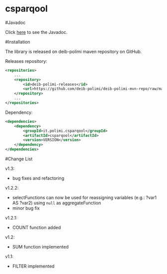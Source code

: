 csparqool
=========

#Javadoc

Click [here](http://deib-polimi.github.io/csparqool/) to see the Javadoc.

#Installation

The library is released on deib-polimi maven repository on GitHub.

Releases repository:
```xml
<repositories>
	...
	<repository>
        <id>deib-polimi-releases</id>
        <url>https://github.com/deib-polimi/deib-polimi-mvn-repo/raw/master/releases</url>
	</repository>
	...
</repositories>
```

Dependency:
```xml
<dependencies>
	<dependency>
		<groupId>it.polimi.csparqool</groupId>
		<artifactId>csparqool</artifactId>
		<version>VERSION</version>
	</dependency>
</dependencies>
```

#Change List

v1.3:
* bug fixes and refactoring

v1.2.2:
* selectFunctions can now be used for reassigning variables (e.g.: ?var1 AS ?var2) using `null` as aggregateFunction 
* minor bug fix

v1.2.1:
* COUNT function added

v1.2:
* SUM function implemented

v1.1:
* FILTER implemented